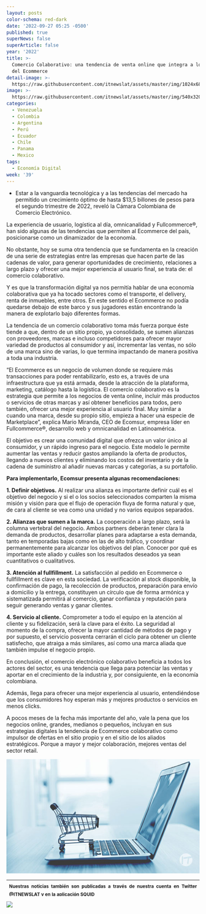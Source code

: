 ```yaml
---
layout: posts
color-schema: red-dark
date: '2022-09-27 05:25 -0500'
published: true
superNews: false
superArticle: false
year: '2022'
title: >-
  Comercio Colaborativo: una tendencia de venta online que integra a los actores
  del Ecommerce
detail-image: >-
  https://raw.githubusercontent.com/itnewslat/assets/master/img/1024x680/Comercio-Electronico-g.jpg
image: >-
  https://raw.githubusercontent.com/itnewslat/assets/master/img/540x320/Comercio-Electronico-p.jpg
categories:
  - Venezuela
  - Colombia
  - Argentina
  - Perú
  - Ecuador
  - Chile
  - Panama
  - Mexico
tags:
  - Economía Digital
week: '39'
---
```

- Estar a la vanguardia tecnológica y a las tendencias del mercado ha permitido un crecimiento óptimo de hasta $13,5 billones de pesos para el segundo trimestre de 2022, reveló la Cámara Colombiana de Comercio Electrónico.
 
La experiencia de usuario, logística al día, omnicanalidad y Fullcommerce®, han sido algunas de las tendencias que permiten al Ecommerce del país, posicionarse como un dinamizador de la economía. 

No obstante, hoy se suma otra tendencia que se fundamenta en la creación de una serie de estrategias entre las empresas que hacen parte de las cadenas de valor, para generar oportunidades de crecimiento, relaciones a largo plazo y ofrecer una mejor experiencia al usuario final, se trata de: el comercio colaborativo.

Y es que la transformación digital ya nos permitía hablar de una economía colaborativa que ya ha tocado sectores como el transporte, el delivery, renta de inmuebles, entre otros. En este sentido el Ecommerce no podía quedarse debajo de este barco y sus jugadores están encontrando la manera de explotarlo bajo diferentes formas.
 
La tendencia de un comercio colaborativo toma más fuerza porque éste  tiende a que, dentro de un sitio propio, ya consolidado, se sumen alianzas con proveedores, marcas e incluso competidores para ofrecer mayor variedad de productos al consumidor y así, incrementar las ventas, no sólo de una marca sino de varias, lo que termina impactando de manera positiva a toda una industria.
 
“El Ecommerce es un negocio de volumen donde se requiere más transacciones para poder rentabilizarlo, esto es, a través de una infraestructura que ya está armada, desde la atracción de la plataforma, marketing, catálogo hasta la logística. El comercio colaborativo es la estrategia que permite a los negocios de venta online, incluir más productos o servicios de otras marcas y así obtener beneficios para todos, pero también, ofrecer una mejor experiencia al usuario final. Muy similar a cuando una marca, desde su propio sitio, empieza a hacer una especie de Marketplace”, explica Mario Miranda, CEO de Ecomsur, empresa líder en Fullcommerce®, desarrollo web y omnicanalidad en Latinoamérica.
 
El objetivo es crear una comunidad digital que ofrezca un valor único al consumidor, y un rápido ingreso para el negocio. Este modelo le permite aumentar las ventas y reducir gastos ampliando la oferta de productos, llegando a nuevos clientes y eliminando los costos del inventario y de la cadena de suministro al añadir nuevas marcas y categorías, a su portafolio.
 
**Para implementarlo, Ecomsur presenta algunas recomendaciones:**
 
**1. 	Definir objetivos.** Al realizar una alianza es importante definir cuál es el objetivo del negocio y si el o los socios seleccionados comparten la misma misión y visión para que el flujo de operación fluya de forma natural y que, de cara al cliente se vea como una unidad y no varios equipos separados.
 
**2. 	Alianzas que sumen a la marca.** La cooperación a largo plazo, será la columna vertebral del negocio. Ambos partners deberán tener clara la demanda de productos, desarrollar planes para adaptarse a esta demanda, tanto en temporadas bajas como en las de alto tráfico, y coordinar permanentemente para alcanzar los objetivos del plan. Conocer por qué es importante este aliado y cuáles son los resultados deseados ya sean cuantitativos o cualitativos.
 
**3. 	Atención al fullfillment.** La satisfacción al pedido en Ecommerce o fullfillment es clave en esta sociedad. La verificación al stock disponible, la confirmación de pago, la recolección de productos, preparación para envío a domicilio y la entrega, constituyen un círculo que de forma armónica y sistematizada permitirá al comercio, ganar confianza y reputación para seguir generando ventas y ganar clientes.  
 
**4. 	Servicio al cliente.** Comprometer a todo el equipo en la atención al cliente y su fidelización, será la clave para el éxito. La seguridad al momento de la compra, ofrecer la mayor cantidad de métodos de pago y por supuesto, el servicio posventa cerrarán el ciclo para obtener un cliente satisfecho, que atraiga a más similares, así como una marca aliada que también impulse el negocio propio.
 
En conclusión, el comercio electrónico colaborativo beneficia a todos los actores del sector, es una tendencia que llega para potenciar las ventas y aportar en el crecimiento de la industria y, por consiguiente, en la economía colombiana. 

Además, llega para ofrecer una mejor experiencia al usuario, entendiéndose que los consumidores hoy esperan más y mejores productos o servicios en menos clicks.
 
A pocos meses de la fecha más importante del año, vale la pena que los negocios online, grandes, medianos o pequeños, incluyan en sus estrategias digitales la tendencia de Ecommerce colaborativo como impulsor de ofertas en el sitio propio y en el sitio de los aliados estratégicos. Porque a mayor y mejor colaboración, mejores ventas del sector retail.

![](https://raw.githubusercontent.com/itnewslat/assets/master/img/540x320/Comercio-Electronico-p.jpg)

<table style="height: 42px;" width="569">
<tbody>
<tr>
<td style="text-align: justify;"><sub><strong>Nuestras noticias también son publicadas a través de nuestra cuenta en Twitter <a href="https://twitter.com/itnewslat?lang=es">@ITNEWSLAT</a> y en la aplicación <a href="https://squidapp.co/en/">SQUID</a></strong></sub></td>
</tr>
</tbody>
</table>

<img src="https://tracker.metricool.com/c3po.jpg?hash=56f88a41e39ab42c063cc51676587a04"/>
